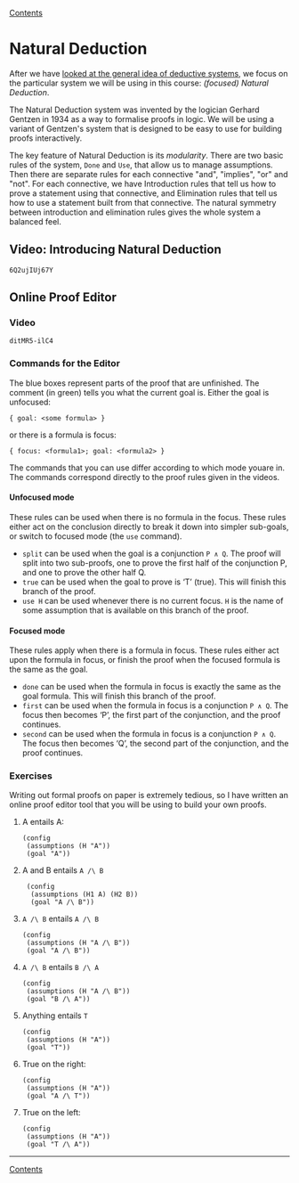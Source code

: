 [Contents](contents.html)

# Natural Deduction

After we have [looked at the general idea of deductive systems](proof-intro.html), we focus on the particular system we will be using in this course: *(focused) Natural Deduction*.

The Natural Deduction system was invented by the logician Gerhard Gentzen in 1934 as a way to formalise proofs in logic. We will be using a variant of Gentzen's system that is designed to be easy to use for building proofs interactively.

The key feature of Natural Deduction is its *modularity*. There are two basic rules of the system, `Done` and `Use`, that allow us to manage assumptions. Then there are separate rules for each connective "and", "implies", "or" and "not". For each connective, we have Introduction rules that tell us how to prove a statement using that connective, and Elimination rules that tell us how to use a statement built from that connective. The natural symmetry between introduction and elimination rules gives the whole system a balanced feel.

## Video: Introducing Natural Deduction

```youtube
6Q2ujIUj67Y
```

## Online Proof Editor

### Video

```youtube
ditMR5-ilC4
```

### Commands for the Editor

The blue boxes represent parts of the proof that are unfinished.  The comment (in green) tells you what the current goal is. Either the goal is unfocused:

```
{ goal: <some formula> }
```

or there is a formula is focus:

```
{ focus: <formula1>; goal: <formula2> }
```

The commands that you can use differ according to which mode youare in. The commands correspond directly to the proof rules given in the videos.

#### Unfocused mode

These rules can be used when there is no formula in the focus. These rules either act on the conclusion directly to break it down into simpler sub-goals, or switch to focused mode (the `use` command).

- `split` can be used when the goal is a conjunction `P ∧ Q`. The proof will split into two sub-proofs, one to prove the first half of the conjunction P, and one to prove the other half Q.
- `true` can be used when the goal to prove is ‘T’ (true). This  will finish this branch of the proof.
- `use H` can be used whenever there is no current focus. `H` is the name of some assumption that is available on this branch of the proof.

#### Focused mode

These rules apply when there is a formula in focus. These rules either act upon the formula in focus, or finish the proof when the focused formula is the same as the goal.

- `done` can be used when the formula in focus is exactly the same  as the goal formula. This will finish this branch of the proof.
- `first` can be used when the formula in focus is a conjunction `P ∧ Q`. The focus then becomes ‘P’, the first part of the conjunction, and the proof continues.
- `second` can be used when the formula in focus is a conjunction `P ∧ Q`. The focus then becomes ‘Q’, the second part of the conjunction, and the proof continues.

### Exercises

Writing out formal proofs on paper is extremely tedious, so I have written an online proof editor tool that you will be using to build your own proofs.

1. A entails A:
   ```focused-nd {id=nd-intro-1}
   (config
    (assumptions (H "A"))
	(goal "A"))
   ```

2. A and B entails `A /\ B`
   ```focused-nd {id=nd-intro-2}
    (config
	 (assumptions (H1 A) (H2 B))
     (goal "A /\ B"))
    ```

3. `A /\ B` entails `A /\ B`
   ```focused-nd {id=nd-intro-3}
   (config
    (assumptions (H "A /\ B"))
    (goal "A /\ B"))
   ```

4. `A /\ B` entails `B /\ A`
   ```focused-nd {id=nd-intro-4}
   (config
    (assumptions (H "A /\ B"))
    (goal "B /\ A"))
   ```

5. Anything entails `T`
   ```focused-nd {id=nd-intro-5}
   (config
    (assumptions (H "A"))
    (goal "T"))
   ```

6. True on the right:
   ```focused-nd {id=nd-intro-6}
   (config
    (assumptions (H "A"))
    (goal "A /\ T"))
   ```

7. True on the left:
   ```focused-nd {id=nd-intro-7}
   (config
    (assumptions (H "A"))
    (goal "T /\ A"))
   ```

---

[Contents](contents.html)
